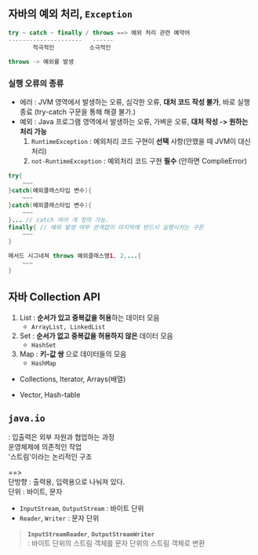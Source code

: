 ## 자바의 예외 처리, `Exception`
```java
try ~ catch ~ finally / throws ==> 예외 처리 관련 예약어
---------------------   ------
	   적극적인			 소극적인
	   
throws -> 예외를 발생
```

### 실행 오류의 종류
- 에러 : JVM 영역에서 발생하는 오류, 심각한 오류, **대처 코드 작성 불가**, 바로 실행 종료
	(try-catch 구문을 통해 해결 불가.)
- 예외 : Java 프로그램 영역에서 발생하는 오류, 가벼운 오류, **대처 작성 -> 원하는 처리 가능**
	1. `RuntimeException` : 예외처리 코드 구현이 **선택** 사항(안했을 때 JVM이 대신 처리)
	1. `not-RuntimeException` : 예외처리 코드 구현 **필수** (안하면 ComplieError)

```java
try{
	~~~
}catch(예외클래스타입 변수){
	~~~
}catch(예외클래스타입 변수){
	~~~
}... // catch 여러 개 정의 가능.
finally{ // 예외 발생 여부 관계없이 마지막에 반드시 실행시키는 구문
	~~~
}

메서드 시그네쳐 throws 예외클래스명1, 2,...{
	~~~
}
```

## 자바 Collection API
1. List : **순서가 있고 중복값을 허용**하는 데이터 모음
	- `ArrayList, LinkedList`
1. Set : **순서가 없고 중복값을 허용하지 않은** 데이터 모음
	- `HashSet`
1. Map : **키-값 쌍** 으로 데이터들의 모음
	- `HashMap`
	
- Collections, Iterator, Arrays(배열)

- Vector, Hash-table

## `java.io`
: 입출력은 외부 자원과 협업하는 과정<br>운영체제에 의존적인 작업<br>'스트림'이라는 논리적인 구조

==><br>단방향 : 출력용, 입력용으로 나눠져 있다.<br>
단위 : 바이트, 문자

- `InputStream`, `OutputStream` : 바이트 단위
- `Reader`, `Writer` : 문자 단위

> **`InputStreamReader`**, **`OutputStreamWriter`**
> <br>: 바이트 단위의 스트림 객체를 문자 단위의 스트림 객체로 변환